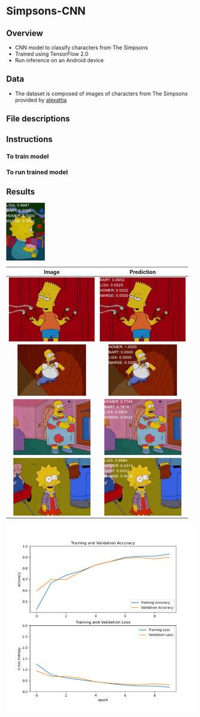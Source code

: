 # Simpsons-CNN
## Overview
* CNN model to classify characters from The Simpsons
* Trained using TensorFlow 2.0
* Run inference on an Android device

## Data
* The dataset is composed of images of characters from The Simpsons provided by [alexattia](https://www.kaggle.com/alexattia/the-simpsons-characters-dataset)

## File descriptions

## Instructions
### To train model

### To run trained model

## Results
![gif](https://github.com/mikepatel/Simpsons-CNN/blob/master/saved/predictions/predictions.gif)

| Image | Prediction |
:------:|:-----------:
![](https://github.com/mikepatel/Simpsons-CNN/blob/master/data/test/bart_simpson_25.jpg) | ![](https://github.com/mikepatel/Simpsons-CNN/blob/master/saved/predictions/pred_bart_simpson_25.jpg)
![](https://github.com/mikepatel/Simpsons-CNN/blob/master/data/test/homer_simpson_13.jpg) | ![](https://github.com/mikepatel/Simpsons-CNN/blob/master/saved/predictions/pred_homer_simpson_13.jpg)
![](https://github.com/mikepatel/Simpsons-CNN/blob/master/data/test/homer_simpson_37.jpg) | ![](https://github.com/mikepatel/Simpsons-CNN/blob/master/saved/predictions/pred_homer_simpson_37.jpg)
![](https://github.com/mikepatel/Simpsons-CNN/blob/master/data/test/lisa_simpson_20.jpg) | ![](https://github.com/mikepatel/Simpsons-CNN/blob/master/saved/predictions/pred_lisa_simpson_20.jpg)

![training plots](https://github.com/mikepatel/Simpsons-CNN/blob/master/saved/plots.png)
